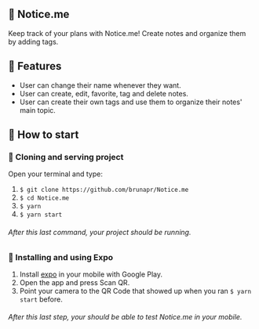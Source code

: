 ##  📌 Notice.me
Keep track of your plans with Notice.me! Create notes and organize them by adding tags. 

##  📌 Features
- User can change their name whenever they want.
- User can create, edit, favorite, tag and delete notes.
- User can create their own tags and use them to organize their notes' main topic.

## 📌 How to start

### 📜 Cloning and serving project
Open your terminal and type:
1. `$ git clone https://github.com/brunapr/Notice.me`
2. `$ cd Notice.me`
3. `$ yarn`
4. `$ yarn start` 
###### _After this last command, your project should be running._

### 📜 Installing and using Expo
1. Install [expo](https://expo.io) in your mobile with Google Play.
2. Open the app and press Scan QR.
3. Point your camera to the QR Code that showed up when you ran `$ yarn start` before. 
###### _After this last step, your should be able to test Notice.me in your mobile._
